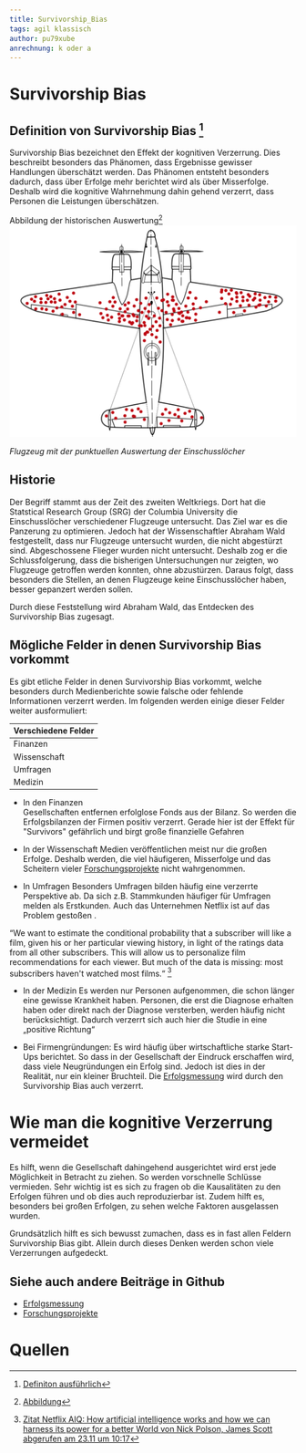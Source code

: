 ```yaml
---
title: Survivorship_Bias
tags: agil klassisch
author: pu79xube
anrechnung: k oder a
---
```


# Survivorship Bias


## Definition von Survivorship Bias [^1] 
Survivorship Bias bezeichnet den Effekt der kognitiven Verzerrung. Dies beschreibt besonders das Phänomen, dass Ergebnisse gewisser Handlungen überschätzt werden. Das Phänomen entsteht besonders dadurch, dass über Erfolge mehr berichtet wird als über Misserfolge. Deshalb wird die kognitive Wahrnehmung dahin gehend verzerrt, dass Personen die Leistungen überschätzen.


Abbildung der historischen Auswertung[^2]
<img width="855" alt="Flugzeugabbildung" src="/kb/Survivorship_Bias/Flugzeugabbildung.png">

*Flugzeug mit der punktuellen Auswertung der Einschusslöcher*


## Historie
Der Begriff stammt aus der Zeit des zweiten Weltkriegs. Dort hat die Statstical Research Group (SRG) der Columbia University die Einschusslöcher verschiedener Flugzeuge untersucht. Das Ziel war es die Panzerung zu optimieren. Jedoch hat der Wissenschaftler Abraham Wald festgestellt, dass nur Flugzeuge untersucht wurden, die nicht abgestürzt sind. Abgeschossene Flieger wurden nicht untersucht. Deshalb zog er die Schlussfolgerung, dass die bisherigen Untersuchungen nur zeigten, wo Flugzeuge getroffen werden konnten, ohne abzustürzen. Daraus folgt, dass besonders die Stellen, an denen Flugzeuge keine Einschusslöcher haben, besser gepanzert werden sollen. 

Durch diese Feststellung wird Abraham Wald, das Entdecken des Survivorship Bias zugesagt. 


## Mögliche Felder in denen Survivorship Bias vorkommt

 Es gibt etliche Felder in denen Survivorship Bias vorkommt, welche besonders durch Medienberichte sowie falsche oder fehlende Informationen verzerrt werden. Im folgenden werden einige dieser Felder weiter ausformuliert:

  
|   Verschiedene Felder  | 
|   -------------------- | 
|       Finanzen| 
|      Wissenschaft  | 
|       Umfragen      | 
|        Medizin      | 



* In den Finanzen  
Gesellschaften entfernen erfolglose Fonds aus der Bilanz. So werden die Erfolgsbilanzen der Firmen positiv verzerrt. Gerade hier ist der Effekt für "Survivors" gefährlich und birgt große finanzielle Gefahren 

* In der Wissenschaft
Medien veröffentlichen meist nur die großen Erfolge. Deshalb werden, die viel häufigeren, Misserfolge und das Scheitern vieler [Forschungsprojekte](https://github.com/pu79xube/ManagingProjectsSuccessfully.github.io/blob/main/kb/Forschungsprojekte.md) nicht wahrgenommen. 

* In Umfragen
Besonders Umfragen bilden häufig eine verzerrte Perspektive ab. Da sich z.B. Stammkunden häufiger für Umfragen melden als Erstkunden. Auch das Unternehmen Netflix ist auf das Problem gestoßen . 

“We want to estimate the conditional probability
that a subscriber will like a film, given his or her particular viewing
history, in light of the ratings data from all other subscribers. This will
allow us to personalize film recommendations for each viewer. But
much of the data is missing: most subscribers haven't watched most
films.“ [^3]


* In der Medizin
Es werden nur Personen aufgenommen, die schon länger eine gewisse Krankheit haben. Personen, die erst die Diagnose erhalten haben oder direkt nach der Diagnose versterben,  werden häufig nicht berücksichtigt. Dadurch verzerrt sich auch hier die Studie in eine „positive Richtung“

* Bei Firmengründungen:
Es wird häufig über wirtschaftliche starke Start-Ups berichtet. So dass in der Gesellschaft der Eindruck erschaffen wird, dass viele Neugründungen ein Erfolg sind. Jedoch ist dies in der Realität, nur ein kleiner Bruchteil. Die [Erfolgsmessung](https://github.com/pu79xube/ManagingProjectsSuccessfully.github.io/blob/main/kb/Erfolgsmessung.md) wird durch den Survivorship Bias auch verzerrt.
 


# Wie man die kognitive Verzerrung vermeidet  

Es hilft, wenn die Gesellschaft dahingehend ausgerichtet wird erst jede Möglichkeit in Betracht zu ziehen. So werden vorschnelle Schlüsse vermieden. Sehr wichtig ist es sich zu fragen ob die Kausalitäten zu den Erfolgen führen und ob dies auch reproduzierbar ist. Zudem hilft es, besonders bei großen Erfolgen, zu sehen welche Faktoren ausgelassen wurden. 

Grundsätzlich hilft es sich bewusst zumachen, dass es in fast allen Feldern Survivorship Bias gibt. Allein durch dieses Denken werden schon viele Verzerrungen aufgedeckt. 


## Siehe auch andere Beiträge in Github

* [Erfolgsmessung](https://github.com/pu79xube/ManagingProjectsSuccessfully.github.io/blob/main/kb/Erfolgsmessung.md)
* [Forschungsprojekte](https://github.com/pu79xube/ManagingProjectsSuccessfully.github.io/blob/main/kb/Forschungsprojekte.md)


# Quellen
[^1]: [Definiton ausführlich](https://dorsch.hogrefe.com/stichwort/ueberlebensirrtum/)

[^2]: [Abbildung](https://de.wikipedia.org/wiki/Survivorship_Bias#/media/Datei:Survivorship-bias.svg)

[^3]: [Zitat Netflix AIQ: How artificial intelligence works and how we can harness its power for a better World von Nick Polson, James Scott abgerufen am 23.11 um 10:17](https://books.google.de/books?id=vvkvDwAAQBAJ&pg=PT31&dq=wald+survivorship+bias+armor&hl=de&sa=X&ved=2ahUKEwjIjo6lnNXtAhWIC-wKHT6MAggQuwUwAHoECAMQCg#v=onepage&q&f=false)




